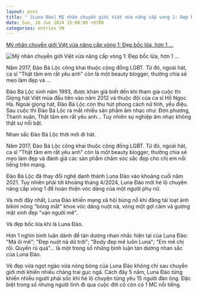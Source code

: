 ```yaml
---
layout: post
title: " [Luna Đào] Mỹ nhân chuyển giới Việt vừa nâng cấp vòng 1: Đẹp bốc lửa, hơn 1 ..."
date: Sun, 16 Jun 2024 15:00:00 +0700
categories: entries VN
---
```

[Mỹ nhân chuyển giới Việt vừa nâng cấp vòng 1: Đẹp bốc lửa, hơn 1 ...](https://soha.vn/nhan-sac-dao-ba-loc-khi-la-luna-dao-nuot-na-boc-lua-hon-1-nghin-nguoi-khen-dep-me-luon-198240616211642128.htm)

![Mỹ nhân chuyển giới Việt vừa nâng cấp vòng 1: Đẹp bốc lửa, hơn 1 ...](https://sohanews.sohacdn.com/zoom/600_315/160588918557773824/2024/6/16/ava-luna-dao-1718549348372878324634-13-0-327-600-crop-17185493616941001537834.png)

Năm 2017, Đào Bá Lộc công khai thuộc cộng đồng LGBT. Từ đó, ngoài hát, ca sĩ "Thật tâm em rất yêu anh" còn là một beauty blogger, thường chia sẻ mẹo làm đẹp và ...

Đào Bá Lộc sinh năm 1993, được khán giả biết đến khi tham gia cuộc thi Giọng hát Việt mùa đầu tiên vào năm 2012 và thuộc đội của ca sĩ Hồ Ngọc Hà. Ngoài giọng hát, Đào Bá Lộc còn thu hút phong cách nữ tính, yểu điệu. Sau cuộc thi Đào Bá Lộc ra mắt nhiều sản phẩm âm nhạc như: Đơn phương, Thanh xuân, Thật tâm em rất yêu anh... Tuy nhiên sự nghiệp âm nhạc không thật sự nổi bật.

Nhan sắc Đào Bá Lộc thời mới đi hát.

Năm 2017, Đào Bá Lộc công khai thuộc cộng đồng LGBT. Từ đó, ngoài hát, ca sĩ "Thật tâm em rất yêu anh" còn là một beauty blogger, thường chia sẻ mẹo làm đẹp và đánh giá các sản phẩm chăm sóc sắc đẹp cho chị em nổi tiếng trên mạng.

Đào Bá Lộc đã thay đổi nghệ danh thành Luna Đào vào khoảng cuối năm 2021. Tuy nhiên phải tới khoảng tháng 4/2024, Luna Đào mới hé lộ chuyện nâng cấp vòng 1 để hoàn thiện vóc dáng của một người phụ nữ.

Và mới đây nhất, Luna Đào khiến mạng xã hội bùng nổ khi đăng tải loạt ảnh bikini nóng "bỏng mắt" khoe vóc dáng nuột nà, vòng một gợi cảm và gương mặt xinh đẹp "vạn người mê".

Và đẹp bốc lửa khi là Luna Đào.

Hơn 1 nghìn bình luận dành để tán dương nhan nhắc hiện tại của Luna Đào: "Má ôi mê"; "Đẹp nuột nà dữ trời"; "Body đẹp mê luôn Luna"; "Em mê chị rồi. Quyến rũ quá"... là một trong số những bình luận tán dương nhan sắc của Luna Đào.

Vẻ đẹp vừa ngọt ngào vừa nóng bỏng của Luna Đào không chỉ sau chuyển giới mới khiến nhiều chàng trai gục ngã. Cách đây 5 năm, Luna Đào từng khiến nhiều người phải sốc khi hé lộ chuyện từng yêu 15 người đàn ông. Đặc biệt trong số nhưng người tình đi qua cuộc đời cô còn có 1 MC nổi tiếng.

